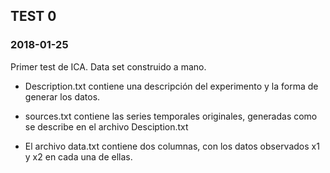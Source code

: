 ## TEST 0
### 2018-01-25

Primer test de ICA.
Data set construido a mano.

* Description.txt contiene una descripción del experimento y la forma de generar los datos.

* sources.txt contiene las series temporales originales, generadas como se describe en el archivo Desciption.txt

* El archivo data.txt contiene dos columnas, con los datos observados x1 y x2 en cada una de ellas.
